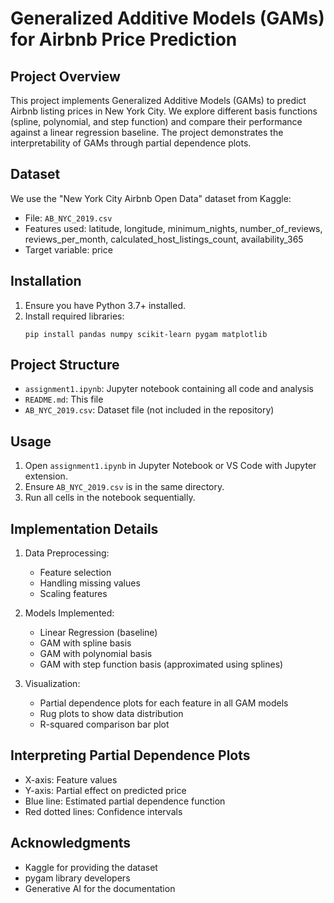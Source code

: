 # Generalized Additive Models (GAMs) for Airbnb Price Prediction

## Project Overview

This project implements Generalized Additive Models (GAMs) to predict Airbnb listing prices in New York City. We explore different basis functions (spline, polynomial, and step function) and compare their performance against a linear regression baseline. The project demonstrates the interpretability of GAMs through partial dependence plots.

## Dataset

We use the "New York City Airbnb Open Data" dataset from Kaggle:

-   File: `AB_NYC_2019.csv`
-   Features used: latitude, longitude, minimum_nights, number_of_reviews, reviews_per_month, calculated_host_listings_count, availability_365
-   Target variable: price

## Installation

1. Ensure you have Python 3.7+ installed.
2. Install required libraries:
    ```
    pip install pandas numpy scikit-learn pygam matplotlib
    ```

## Project Structure

-   `assignment1.ipynb`: Jupyter notebook containing all code and analysis
-   `README.md`: This file
-   `AB_NYC_2019.csv`: Dataset file (not included in the repository)

## Usage

1. Open `assignment1.ipynb` in Jupyter Notebook or VS Code with Jupyter extension.
2. Ensure `AB_NYC_2019.csv` is in the same directory.
3. Run all cells in the notebook sequentially.

## Implementation Details

1. Data Preprocessing:

    - Feature selection
    - Handling missing values
    - Scaling features

2. Models Implemented:

    - Linear Regression (baseline)
    - GAM with spline basis
    - GAM with polynomial basis
    - GAM with step function basis (approximated using splines)

3. Visualization:
    - Partial dependence plots for each feature in all GAM models
    - Rug plots to show data distribution
    - R-squared comparison bar plot

## Interpreting Partial Dependence Plots

-   X-axis: Feature values
-   Y-axis: Partial effect on predicted price
-   Blue line: Estimated partial dependence function
-   Red dotted lines: Confidence intervals

## Acknowledgments

-   Kaggle for providing the dataset
-   pygam library developers
-   Generative AI for the documentation
